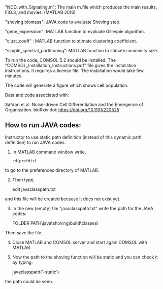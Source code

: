"NDD_with_Signaling.m": The main m.file which produces the main results, FIG.3, and movies. (MATLAB 2016) 

"shoving.biomass": JAVA code to evaluate Shoving step.

"gene_expression": MATLAB function to evaluate Gillespie algorithm. 

"clust_coeff" : MATLAB function to stimate clustering coefficient. 

"simple_spectral_partitioning": MATLAB function to stimate comminity size. 


To run the code, COMSOL 5.2 should be installed. The "COMSOL_Installation_Instructions.pdf" file gives the installation instructions. It requires a license file. The installation would take few minutes. 

The code will generate a figure which shows cell population.   

Data and code associated with:

Safdari et al. Noise-driven Cell Differentiation and the Emergence of Organization. bioRxiv doi: https://doi.org/10.1101/220525

## How to run JAVA codes:

Instructor to use static path definition (instead of this dynamic path definition) to run JAVA codes.

 
1. In MATLAB command window  write,

       cd(prefdir)

to go to the preferences directory of MATLAB.

2. Then type,

      edit javaclasspath.txt

and this file will be created because it does not exist yet.

3. In the new (empty) file “javaclasspath.txt” write the path for the JAVA codes:

   FOLDER PATH\java\shoving\build\classes\

Then save the file.

4. Close MATLAB and COMSOL server and start again COMSOL with MATLAB.

5. Now the path to the shoving function will be static and you can check it by typing:

     javaclasspath('-static')

the path could be seen.
